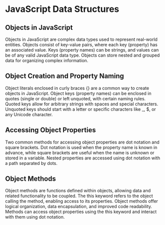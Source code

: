 # JavaScript Data Structures


## Objects in JavaScript
Objects in JavaScript are complex data types used to represent real-world entities.
Objects consist of key-value pairs, where each key (property) has an associated value.
Keys (property names) can be strings, and values can be of any valid JavaScript data type.
Objects can store nested and grouped data for organizing complex information.
 
## Object Creation and Property Naming
Object literals enclosed in curly braces {} are a common way to create objects in JavaScript.
Object keys (property names) can be enclosed in quotes (single or double) or left unquoted, with certain naming rules.
Quoted keys allow for arbitrary strings with spaces and special characters.
Unquoted keys should start with a letter or specific characters like _, $, or any Unicode character.

## Accessing Object Properties
Two common methods for accessing object properties are dot notation and square brackets.
Dot notation is used when the property name is known in advance, while square brackets are useful when the name is unknown or stored in a variable.
Nested properties are accessed using dot notation with a path separated by dots.

## Object Methods
Object methods are functions defined within objects, allowing data and related functionality to be coupled.
The this keyword refers to the object calling the method, enabling access to its properties.
Object methods offer logical organization, data encapsulation, and improved code readability.
Methods can access object properties using the this keyword and interact with them using dot notation.